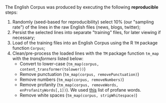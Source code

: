 The English Corpus was produced by executing the following **reproducible** steps:

1. Randomly (seed-based for reproducibility) select 10% (our "sampling rate") of the lines in the raw English files (news, blogs, twitter);
2. Persist the selected lines into separate "training" files, for later viewing if necessary;
3. Load of the training files into an English Corpus using the R `TM` package function `Corpus`;
4. Clean/pre-process the loaded lines with the `TM` package function `tm_map` with the *transformers* listed below:
    + Convert to lower-case (`tm_map(corpus, content_transformer(tolower))`)
    + Remove punctuation (`tm_map(corpus, removePunctuation)`)
    + Remove numbers (`tm_map(corpus, removeNumbers)`)
    + Remove profanity (`tm_map(corpus, removeWords, enProfanityWords[,1])`). We used [this](https://raw.githubusercontent.com/shutterstock/List-of-Dirty-Naughty-Obscene-and-Otherwise-Bad-Words/master/en) list of profane words.
    + Remove white spaces (`tm_map(corpus, stripWhitespace)`)
